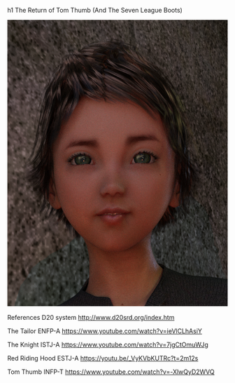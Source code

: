 h1 The Return of Tom Thumb (And The Seven League Boots)

![alt text](https://github.com/PunkUnicorn/The-Return-of-Tom-Thumb/blob/master/TomThumb/Tomthumb2Mugshot.png)

References
D20 system  http://www.d20srd.org/index.htm

The Tailor      ENFP-A  https://www.youtube.com/watch?v=ieVlCLhAsiY

The Knight      ISTJ-A  https://www.youtube.com/watch?v=7jgCtOmuWJg

Red Riding Hood ESTJ-A  https://youtu.be/_VyKVbKUTRc?t=2m12s

Tom Thumb       INFP-T  https://www.youtube.com/watch?v=-XlwQyD2WVQ



